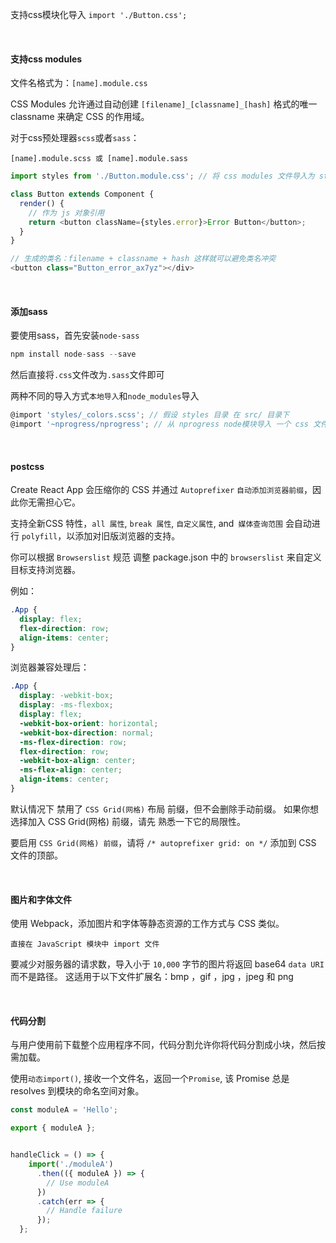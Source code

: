 支持css模块化导入 `import './Button.css';`

<br/>

#### 支持css modules

文件名格式为：`[name].module.css`

 CSS Modules 允许通过自动创建 `[filename]_[classname]_[hash]` 格式的唯一 classname 来确定 CSS 的作用域。

 对于css预处理器`scss`或者`sass`：

`[name].module.scss 或 [name].module.sass`

~~~js
import styles from './Button.module.css'; // 将 css modules 文件导入为 styles

class Button extends Component {
  render() {
    // 作为 js 对象引用
    return <button className={styles.error}>Error Button</button>;
  }
}

// 生成的类名：filename + classname + hash 这样就可以避免类名冲突
<button class="Button_error_ax7yz"></div>
~~~

<br/>

#### 添加sass

要使用sass，首先安装`node-sass`

~~~js
npm install node-sass --save
~~~

然后直接将`.css`文件改为`.sass`文件即可

两种不同的导入方式`本地导入`和`node_modules`导入

~~~js
@import 'styles/_colors.scss'; // 假设 styles 目录 在 src/ 目录下
@import '~nprogress/nprogress'; // 从 nprogress node模块导入 一个 css 文件
~~~

<br/>

#### postcss

Create React App 会压缩你的 CSS 并通过 `Autoprefixer` `自动添加浏览器前缀`，因此你无需担心它。

支持全新CSS 特性，`all 属性`, `break 属性`, `自定义属性`, and` 媒体查询范围` 会自动进行 `polyfill`，以添加对旧版浏览器的支持。

你可以根据 `Browserslist` 规范 调整 package.json 中的 `browserslist` 来自定义目标支持浏览器。

例如：

~~~css
.App {
  display: flex;
  flex-direction: row;
  align-items: center;
}
~~~

浏览器兼容处理后：

~~~css
.App {
  display: -webkit-box;
  display: -ms-flexbox;
  display: flex;
  -webkit-box-orient: horizontal;
  -webkit-box-direction: normal;
  -ms-flex-direction: row;
  flex-direction: row;
  -webkit-box-align: center;
  -ms-flex-align: center;
  align-items: center;
}
~~~

默认情况下 禁用了 `CSS Grid(网格)` 布局 前缀，但不会删除手动前缀。 如果你想选择加入 CSS Grid(网格) 前缀，请先 熟悉一下它的局限性。

要启用 `CSS Grid(网格) 前缀`，请将 `/* autoprefixer grid: on */` 添加到 CSS 文件的顶部。

<br/>

#### 图片和字体文件

使用 Webpack，添加图片和字体等静态资源的工作方式与 CSS 类似。

`直接在 JavaScript 模块中 import 文件`

要减少对服务器的请求数，导入小于 `10,000` 字节的图片将返回 base64 `data URI` 而不是路径。 这适用于以下文件扩展名：bmp ，gif ，jpg ，jpeg 和 png 

<br/>

#### 代码分割

与用户使用前下载整个应用程序不同，代码分割允许你将代码分割成小块，然后按需加载。



使用`动态import()`, 接收一个文件名，返回一个`Promise`, 该 Promise 总是 resolves 到模块的命名空间对象。

~~~js
const moduleA = 'Hello';

export { moduleA };


handleClick = () => {
    import('./moduleA')
      .then(({ moduleA }) => {
        // Use moduleA
      })
      .catch(err => {
        // Handle failure
      });
  };
~~~